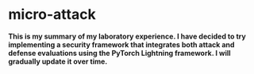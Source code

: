 # micro-attack

**This is my summary of my laboratory experience. I have decided to try implementing a security framework that integrates both attack and defense evaluations using the PyTorch Lightning framework. I will gradually update it over time.**